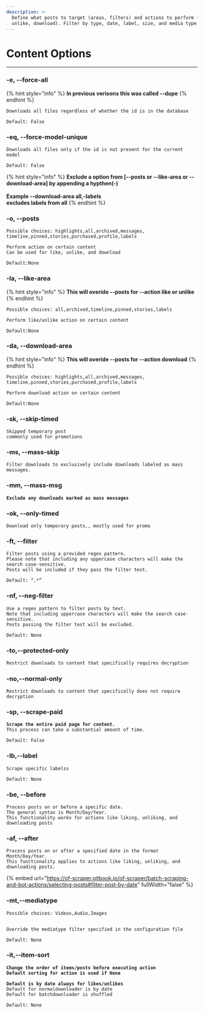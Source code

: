 ```yaml
---
description: >-
  Define what posts to target (areas, filters) and actions to perform (like,
  unlike, download). Filter by type, date, label, size, and media type
---
```


# Content Options



***

### -e, --force-all

{% hint style="info" %}
**In previous verisons this was called --dupe**
{% endhint %}

```
Downloads all files regardless of whether the id is in the database
```

```
Default: False
```



### -eq, --force-model-unique

```
Downloads all files only if the id is not present for the current model
```

```
Default: False
```

{% hint style="info" %}
**Exclude a option from \[--posts or --like-area or --download-area]  by appending a hypthen(-)**\
\
**Example --download-area all,-labels** \
**excludes labels from all**
{% endhint %}



### -o, --posts

```
Possible choices: highlights,all,archived,messages,
timeline,pinned,stories,purchased,profile,labels
```

```
Perform action on certain content 
Can be used for like, unlike, and download
```

```
Default:None
```



### -la, --like-area

{% hint style="info" %}
**This will overide --posts for --action like or unlike**
{% endhint %}

```
Possible choices: all,archived,timeline,pinned,stories,labels
```

```
Perform like/unlike action on certain content
```

```
Default:None
```



### -da, --download-area

{% hint style="info" %}
**This will overide --posts for --action download**
{% endhint %}

```
Possible choices: highlights,all,archived,messages,
timeline,pinned,stories,purchased,profile,labels
```

```
Perform download action on certain content
```

```
Default:None
```

### -sk, --skip-timed

```
Skipped temporary post
commonly used for promotions
```

### -ms, --mass-skip

```
Filter downloads to exclusively include downloads labeled as mass messages.
```



### -mm, --mass-msg

<pre><code><strong>Exclude any downloads marked as mass messages
</strong></code></pre>

### -ok, --only-timed

```
Download only temporary posts,, mostly used for promo
```

### -ft, --filter

```
Filter posts using a provided regex pattern. 
Please note that including any uppercase characters will make the search case-sensitive. 
Posts will be included if they pass the filter test.
```

```
Default: “.*”
```

### -nf, --neg-filter

```
Use a regex pattern to filter posts by text. 
Note that including uppercase characters will make the search case-sensitive. 
Posts passing the filter test will be excluded.
```

```
Default: None
```

####

### -to,--protected-only

```python
Restrict downloads to content that specifically requires decryption
```

### -no,--normal-only

```
Restrict downloads to content that specifically does not require decryption
```



### -sp, --scrape-paid

<pre><code><strong>Scrape the entire paid page for content. 
</strong>This process can take a substantial amount of time.
</code></pre>

```
Default: False
```



### -lb,--label

```
Scrape specific labelss
```

```
Default: None
```

### -be, --before

```
Process posts on or before a specific date. 
The general syntax is Month/Day/Year. 
This functionality works for actions like liking, unliking, and downloading posts
```

### -af, --after

```
Process posts on or after a specified date in the format Month/Day/Year. 
This functionality applies to actions like liking, unliking, and downloading posts.
```

{% embed url="https://of-scraper.gitbook.io/of-scraper/batch-scraping-and-bot-actions/selecting-posts#filter-post-by-date" fullWidth="false" %}

### -mt,--mediatype



```
Possible choices: Videos,Audio,Images
```

```

Override the mediatype filter specified in the configuration file
```

```
Default: None
```



### -it,--item-sort

<pre><code><strong>Change the order of items/posts before executing action
</strong><strong>Default sorting for action is used if None
</strong><strong>
</strong><strong>Default is by date always for likes/unlikes
</strong>Default for normaldownloader is by date
Default for batchdownloader is shuffled
</code></pre>

```
Default: None
```
